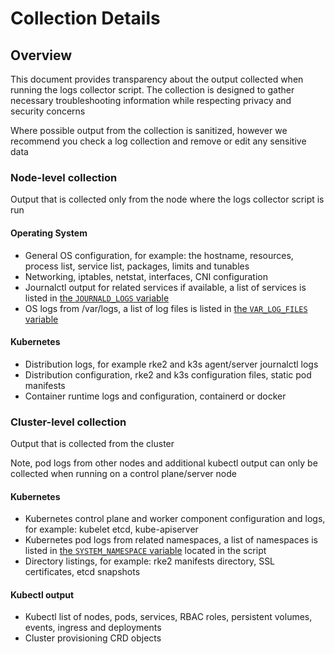 # Collection Details

## Overview
This document provides transparency about the output collected when running the logs collector script. The collection is designed to gather necessary troubleshooting information while respecting privacy and security concerns

Where possible output from the collection is sanitized, however we recommend you check a log collection and remove or edit any sensitive data

### Node-level collection

Output that is collected only from the node where the logs collector script is run

#### Operating System
- General OS configuration, for example: the hostname, resources, process list, service list, packages, limits and tunables
- Networking, iptables, netstat, interfaces, CNI configuration
- Journalctl output for related services if available, a list of services is listed in [the `JOURNALD_LOGS` variable](https://github.com/rancherlabs/support-tools/blob/master/collection/rancher/v2.x/logs-collector/rancher2_logs_collector.sh#L12) 
- OS logs from /var/logs, a list of log files is listed in [the `VAR_LOG_FILES` variable](https://github.com/rancherlabs/support-tools/blob/master/collection/rancher/v2.x/logs-collector/rancher2_logs_collector.sh#L15)

#### Kubernetes
- Distribution logs, for example rke2 and k3s agent/server journalctl logs
- Distribution configuration, rke2 and k3s configuration files, static pod manifests
- Container runtime logs and configuration, containerd or docker

### Cluster-level collection

Output that is collected from the cluster

Note, pod logs from other nodes and additional kubectl output can only be collected when running on a control plane/server node

#### Kubernetes
- Kubernetes control plane and worker component configuration and logs, for example: kubelet etcd, kube-apiserver
- Kubernetes pod logs from related namespaces, a list of namespaces is listed in [the `SYSTEM_NAMESPACE` variable](https://github.com/rancherlabs/support-tools/blob/master/collection/rancher/v2.x/logs-collector/rancher2_logs_collector.sh#L6) located in the script
- Directory listings, for example: rke2 manifests directory, SSL certificates, etcd snapshots

#### Kubectl output
- Kubectl list of nodes, pods, services, RBAC roles, persistent volumes, events, ingress and deployments
- Cluster provisioning CRD objects